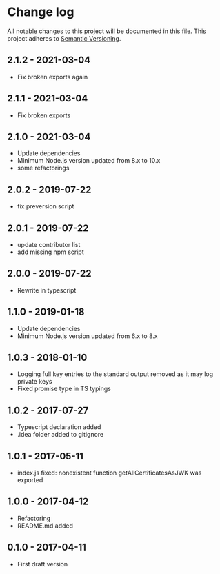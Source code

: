 # Change log

All notable changes to this project will be documented in this file.
This project adheres to [Semantic Versioning](http://semver.org/).

## 2.1.2 - 2021-03-04

- Fix broken exports again

## 2.1.1 - 2021-03-04

- Fix broken exports

## 2.1.0 - 2021-03-04

- Update dependencies
- Minimum Node.js version updated from 8.x to 10.x
- some refactorings

## 2.0.2 - 2019-07-22

- fix preversion script

## 2.0.1 - 2019-07-22

- update contributor list
- add missing npm script
## 2.0.0 - 2019-07-22

- Rewrite in typescript
## 1.1.0 - 2019-01-18

- Update dependencies
- Minimum Node.js version updated from 6.x to 8.x

## 1.0.3 - 2018-01-10

- Logging full key entries to the standard output removed as it may log private keys
- Fixed promise type in TS typings

## 1.0.2 - 2017-07-27

- Typescript declaration added
- .idea folder added to gitignore

## 1.0.1 - 2017-05-11

- index.js fixed: nonexistent function getAllCertificatesAsJWK was exported

## 1.0.0 - 2017-04-12

- Refactoring
- README.md added

## 0.1.0 - 2017-04-11

- First draft version
